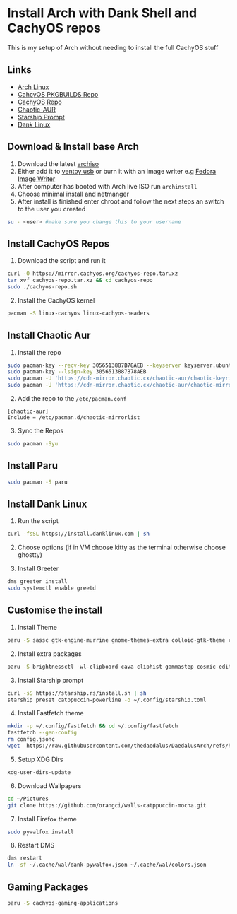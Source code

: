 # Install Arch with Dank Shell and CachyOS repos
This is my setup of Arch without needing to install the full CachyOS stuff 

## Links
- [Arch Linux](https://archlinux.org)
- [CahcyOS PKGBUILDS Repo](https://github.com/CachyOS/CachyOS-PKGBUILDS)
- [CachyOS Repo](https://github.com/CachyOS/linux-cachyos)
- [Chaotic-AUR](https://aur.chaotic.cx/docs)
- [Starship Prompt](https://starship.rs)
- [Dank Linux](https://github.com/AvengeMedia/danklinux)

## Download & Install base Arch
1. Download the latest [archiso](https://mirror.aarnet.edu.au/pub/archlinux/iso/)
2. Either add it to [ventoy usb](https://www.ventoy.net/en/index.html) or burn it with an image writer e.g [Fedora Image Writer](https://mbriza.fedorapeople.org/liveusb-creator.zip)
3. After computer has booted with Arch live ISO run ```archinstall```
4. Choose minimal install and netmanger
5. After install is finished enter chroot and follow the next steps an switch to the user you created
```bash
su - <user> #make sure you change this to your username
```
## Install CachyOS Repos
1. Download the script and run it
```bash
curl -O https://mirror.cachyos.org/cachyos-repo.tar.xz
tar xvf cachyos-repo.tar.xz && cd cachyos-repo
sudo ./cachyos-repo.sh
```
2. Install the CachyOS kernel
```bash
pacman -S linux-cachyos linux-cachyos-headers
```
## Install Chaotic Aur
1. Install the repo
```bash
sudo pacman-key --recv-key 3056513887B78AEB --keyserver keyserver.ubuntu.com
sudo pacman-key --lsign-key 3056513887B78AEB
sudo pacman -U 'https://cdn-mirror.chaotic.cx/chaotic-aur/chaotic-keyring.pkg.tar.zst'
sudo pacman -U 'https://cdn-mirror.chaotic.cx/chaotic-aur/chaotic-mirrorlist.pkg.tar.zst'
```
2. Add the repo to the ```/etc/pacman.conf```
```
[chaotic-aur]
Include = /etc/pacman.d/chaotic-mirrorlist
```
3. Sync the Repos
```bash
sudo pacman -Syu
```

## Install Paru
```bash
sudo pacman -S paru
```

## Install Dank Linux
1. Run the script
```bash 
curl -fsSL https://install.danklinux.com | sh
```

2. Choose options (if in VM choose kitty as the terminal otherwise choose ghostty)

3. Install Greeter
```bash
dms greeter install
sudo systemctl enable greetd
```

## Customise the install
1. Install Theme
```bash
paru -S sassc gtk-engine-murrine gnome-themes-extra colloid-gtk-theme colloid-icon-theme colloid-cursors qt6ct-kde breeze
```

2. Install extra packages
```bash 
paru -S brightnessctl  wl-clipboard cava cliphist gammastep cosmic-edit-git cosmic-files-git fastfetch ddcutil imagemagick fzf ttf-meslo-nerd zoxide ripgrep bash-completion multitail tree trash-cli wget firefox cachyos-firefox-settings xdg-user-dirs pipewire-audio python-pywalfox wireplumber pwvucontrol jq grim slurp cachyos-settings inxi spdlog fmt ananicy-cpp cachyos-ananicy-rules wlr-randr bind-tools tealdeer man-db bat
```
3. Install Starship prompt
```bash
curl -sS https://starship.rs/install.sh | sh
starship preset catppuccin-powerline -o ~/.config/starship.toml
```
4. Install Fastfetch theme
```bash
mkdir -p ~/.config/fastfetch && cd ~/.config/fastfetch
fastfetch --gen-config
rm config.jsonc
wget  https://raw.githubusercontent.com/thedaedalus/DaedalusArch/refs/heads/main/dotfiles/fastfetch/config.jsonc
```
5. Setup XDG Dirs
```bash
xdg-user-dirs-update
```  

6. Download Wallpapers
```bash
cd ~/Pictures
git clone https://github.com/orangci/walls-catppuccin-mocha.git 
```

7. Install Firefox theme
```bash
sudo pywalfox install
```
8. Restart DMS
```bash
dms restart
ln -sf ~/.cache/wal/dank-pywalfox.json ~/.cache/wal/colors.json
```
## Gaming Packages
```bash 
paru -S cachyos-gaming-applications
```
     
